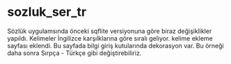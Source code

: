 # sozluk_ser_tr

Sözlük uygulamsında önceki sqflite versiyonuna göre biraz değişiklikler yapıldı.
Kelimeler İngilizce karşılklarına göre sıralı geliyor.
kelime ekleme sayfası eklendi. Bu sayfada bilgi giriş kutularında dekorasyon var.
Bu örneği daha sonra Sırpça - Türkçe gibi değiştirebiliriz. 
